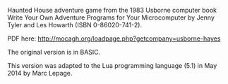 Haunted House adventure game from the 1983 Usborne computer book Write Your Own Adventure Programs for Your Microcomputer by Jenny Tyler and Les Howarth (ISBN 0-86020-741-2).

PDF here: http://mocagh.org/loadpage.php?getcompany=usborne-hayes

The original version is in BASIC.

This version was adapted to the Lua programming language (5.1) in May 2014 by Marc Lepage.
